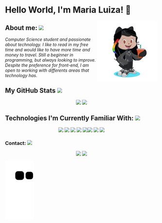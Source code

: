 <h1>Hello World, I'm Maria Luiza! 👋</h1>

<img src="https://github.com/marialuizalenti/marialuizalenti/blob/main/imgs/octocatMalu.png" width="200" align="right"/>
<h2>About me:  <img src="https://media.giphy.com/media/APIyQuymmvSCp2TvS7/giphy.gif" width="40"/></h2>
<em>
Computer Science student and passionate about technology.
I like to read in my free time and would like to have more time and money to travel. 
Still a beginner in programming, but always looking to improve. Despite the preference for front-end, I am open to working with differents areas that technology has.
</em>

<h2> My GitHub Stats <img src="https://media.giphy.com/media/lRLzrbhmh5pFf4jOga/giphy.gif" width="40"/></h2>
<div align="center">
<img src="https://github-readme-stats.vercel.app/api?username=marialuizalenti&show_icons=true&theme=omni" width="400"/>
<img src="https://github-readme-stats.vercel.app/api/top-langs/?username=marialuizalenti&langs_count=8&layout=compact&theme=omni" width="305"/>

</div> 

<h2>Technologies I'm Currently Familiar With: <img src="https://media.giphy.com/media/xUA7b2eF4mLdGLBWfK/giphy.gif" width="40"/></h2>
<div align="center">
<img src="https://cdn.jsdelivr.net/gh/devicons/devicon/icons/html5/html5-original.svg" width="40"/>  <img src="https://cdn.jsdelivr.net/gh/devicons/devicon/icons/css3/css3-original.svg" width="40"/>  <img src="https://cdn.jsdelivr.net/gh/devicons/devicon/icons/javascript/javascript-original.svg" width="40"/>  <img src="https://cdn.jsdelivr.net/gh/devicons/devicon/icons/c/c-original.svg" width="40"/>  <img src="https://cdn.jsdelivr.net/gh/devicons/devicon/icons/java/java-original.svg" width="40"/><img src="https://cdn.jsdelivr.net/gh/devicons/devicon/icons/mysql/mysql-original.svg" width="40"/>  <img src="https://cdn.jsdelivr.net/gh/devicons/devicon/icons/vscode/vscode-original.svg" width="40"/>  <img src="https://cdn.jsdelivr.net/gh/devicons/devicon/icons/github/github-original.svg" width="40"/>
</div>

<h3>Contact: <img src="https://media.giphy.com/media/c0xdI9x8kv7MTWML8O/giphy.gif" width="30"/></h3>
<div align="center">
<a href="https://instagram.com/malulenti" target="_blank"><img src="https://img.shields.io/badge/-Instagram-%23E4405F?style=for-the-badge&logo=instagram&logoColor=white" target="_blank"></a>
<a href="https://www.linkedin.com/in/marialuizalenti" target="_blank"><img src="https://img.shields.io/badge/-LinkedIn-%230077B5?style=for-the-badge&logo=linkedin&logoColor=white" target="_blank"></a>   
</div>
  
![Snake animation](https://github.com/marialuizalenti/marialuizalenti/blob/output/github-contribution-grid-snake.svg)


